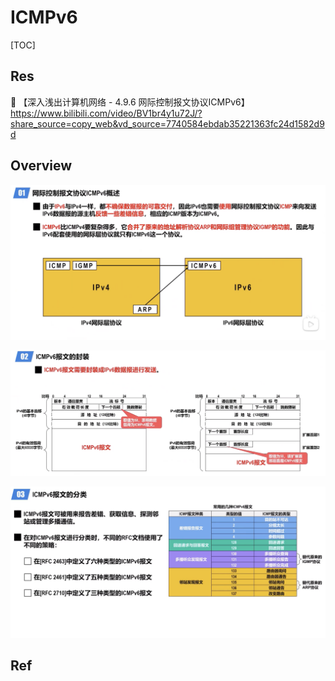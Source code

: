 # ICMPv6

[TOC]



## Res
🔗 【深入浅出计算机网络 - 4.9.6 网际控制报文协议ICMPv6】 https://www.bilibili.com/video/BV1br4y1u72J/?share_source=copy_web&vd_source=7740584ebdab35221363fc24d1582d9d



## Overview

![Screenshot 2022-11-26 at 6.28.40 PM](../../../../../../../Assets/Pics/Screenshot%202022-11-26%20at%206.28.40%20PM.png)

![Screenshot 2022-11-26 at 6.28.59 PM](../../../../../../../Assets/Pics/Screenshot%202022-11-26%20at%206.28.59%20PM.png)

![Screenshot 2022-11-26 at 6.27.50 PM](../../../../../../../Assets/Pics/Screenshot%202022-11-26%20at%206.27.50%20PM.png)



## Ref

